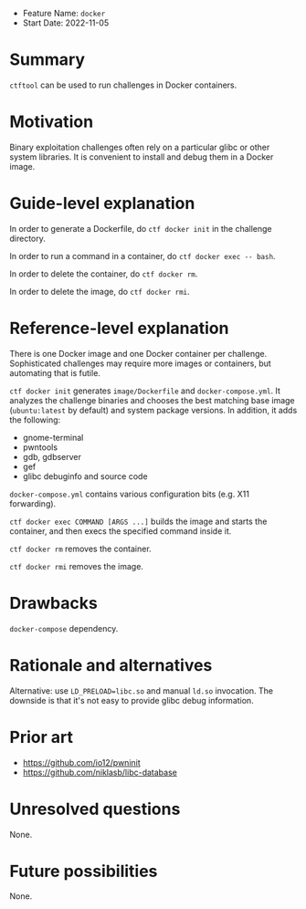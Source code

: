 - Feature Name: `docker`
- Start Date: 2022-11-05

# Summary
[summary]: #summary

`ctftool` can be used to run challenges in Docker containers.

# Motivation
[motivation]: #motivation

Binary exploitation challenges often rely on a particular glibc or other system libraries. It is convenient to install
and debug them in a Docker image.

# Guide-level explanation
[guide-level-explanation]: #guide-level-explanation

In order to generate a Dockerfile, do `ctf docker init` in the challenge directory.

In order to run a command in a container, do `ctf docker exec -- bash`.

In order to delete the container, do `ctf docker rm`.

In order to delete the image, do `ctf docker rmi`.

# Reference-level explanation
[reference-level-explanation]: #reference-level-explanation

There is one Docker image and one Docker container per challenge. Sophisticated challenges may require more images or
containers, but automating that is futile.

`ctf docker init` generates `image/Dockerfile` and `docker-compose.yml`. It analyzes the challenge binaries and chooses
the best matching base image (`ubuntu:latest` by default) and system package versions. In addition, it adds the
following:

* gnome-terminal
* pwntools
* gdb, gdbserver
* gef
* glibc debuginfo and source code

`docker-compose.yml` contains various configuration bits (e.g. X11 forwarding).

`ctf docker exec COMMAND [ARGS ...]` builds the image and starts the container, and then execs the specified command
inside it.

`ctf docker rm` removes the container.

`ctf docker rmi` removes the image.

# Drawbacks
[drawbacks]: #drawbacks

`docker-compose` dependency.

# Rationale and alternatives
[rationale-and-alternatives]: #rationale-and-alternatives

Alternative: use `LD_PRELOAD=libc.so` and manual `ld.so` invocation. The downside is that it's not easy to provide
glibc debug information.

# Prior art
[prior-art]: #prior-art

* https://github.com/io12/pwninit
* https://github.com/niklasb/libc-database

# Unresolved questions
[unresolved-questions]: #unresolved-questions

None.

# Future possibilities
[future-possibilities]: #future-possibilities

None.
